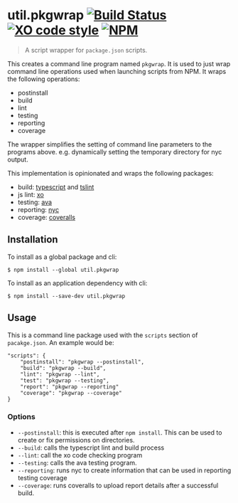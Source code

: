 # util.pkgwrap [![Build Status](https://travis-ci.org/jmquigley/util.pkgwrap.svg?branch=master)](https://travis-ci.org/jmquigley/util.pkgwrap) [![XO code style](https://img.shields.io/badge/code_style-XO-5ed9c7.svg)](https://github.com/sindresorhus/xo) [![NPM](https://img.shields.io/npm/v/util.pkgwrap.svg)](https://www.npmjs.com/package/util.pkgwrap) 

> A script wrapper for `package.json` scripts.  

This creates a command line program named `pkgwrap`.  It is used to just wrap command line operations used when launching scripts from NPM.  It wraps the following operations:

 - postinstall
 - build
 - lint
 - testing
 - reporting
 - coverage

The wrapper simplifies the setting of command line parameters to the programs above.  e.g. dynamically setting the temporary directory for nyc output.


This implementation is opinionated and wraps the following packages:

- build: [typescript](https://www.typescriptlang.org/) and [tslint](https://palantir.github.io/tslint/)
- js lint: [xo](https://www.npmjs.com/package/xo)
- testing: [ava](https://www.npmjs.com/package/ava)
- reporting: [nyc](https://www.npmjs.com/package/nyc)
- coverage: [coveralls](https://www.npmjs.com/package/coveralls)


## Installation

To install as a global package and cli:
```
$ npm install --global util.pkgwrap
```

To install as an application dependency with cli:
```
$ npm install --save-dev util.pkgwrap
```

## Usage
This is a command line package used with the `scripts` section of `pacakge.json`.  An example would be:

    "scripts": {
        "postinstall": "pkgwrap --postinstall",
	    "build": "pkgwrap --build",
        "lint": "pkgwrap --lint",
        "test": "pkgwrap --testing",
        "report": "pkgwrap --reporting"
        "coverage": "pkgwrap --coverage"
    }

### Options

- `--postinstall`: this is executed after `npm install`.  This can be used to create or fix permissions on directories.
- `--build`: calls the typescript lint and build process
- `--lint`: call the xo code checking program
- `--testing`: calls the ava testing program.
- `--reporting`: runs nyc to create information that can be used in reporting testing coverage
- `--coverage`: runs coveralls to upload report details after a successful build.
